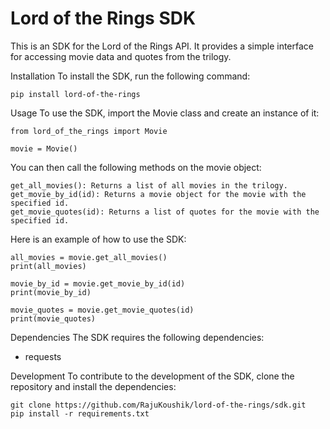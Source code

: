# Lord of the Rings SDK



This is an SDK for the Lord of the Rings API. It provides a simple interface for accessing movie data and quotes from the trilogy.

Installation
To install the SDK, run the following command:

```
pip install lord-of-the-rings
```
Usage
To use the SDK, import the Movie class and create an instance of it:

```
from lord_of_the_rings import Movie

movie = Movie()
```

You can then call the following methods on the movie object:

```
get_all_movies(): Returns a list of all movies in the trilogy.
get_movie_by_id(id): Returns a movie object for the movie with the specified id.
get_movie_quotes(id): Returns a list of quotes for the movie with the specified id.

```


Here is an example of how to use the SDK:

```
all_movies = movie.get_all_movies()
print(all_movies)

movie_by_id = movie.get_movie_by_id(id)
print(movie_by_id)

movie_quotes = movie.get_movie_quotes(id)
print(movie_quotes)
```

Dependencies
The SDK requires the following dependencies:

- requests


Development
To contribute to the development of the SDK, clone the repository and install the dependencies:

```
git clone https://github.com/RajuKoushik/lord-of-the-rings/sdk.git
pip install -r requirements.txt
```
